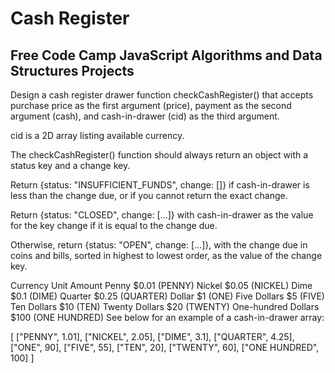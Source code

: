 # Cash Register
## Free Code Camp JavaScript Algorithms and Data Structures Projects
Design a cash register drawer function checkCashRegister() that accepts purchase price as the first argument (price), payment as the second argument (cash), and cash-in-drawer (cid) as the third argument.

cid is a 2D array listing available currency.

The checkCashRegister() function should always return an object with a status key and a change key.

Return {status: "INSUFFICIENT_FUNDS", change: []} if cash-in-drawer is less than the change due, or if you cannot return the exact change.

Return {status: "CLOSED", change: [...]} with cash-in-drawer as the value for the key change if it is equal to the change due.

Otherwise, return {status: "OPEN", change: [...]}, with the change due in coins and bills, sorted in highest to lowest order, as the value of the change key.

Currency Unit	Amount
Penny	$0.01 (PENNY)
Nickel	$0.05 (NICKEL)
Dime	$0.1 (DIME)
Quarter	$0.25 (QUARTER)
Dollar	$1 (ONE)
Five Dollars	$5 (FIVE)
Ten Dollars	$10 (TEN)
Twenty Dollars	$20 (TWENTY)
One-hundred Dollars	$100 (ONE HUNDRED)
See below for an example of a cash-in-drawer array:

[
  ["PENNY", 1.01],
  ["NICKEL", 2.05],
  ["DIME", 3.1],
  ["QUARTER", 4.25],
  ["ONE", 90],
  ["FIVE", 55],
  ["TEN", 20],
  ["TWENTY", 60],
  ["ONE HUNDRED", 100]
]
